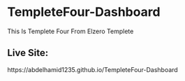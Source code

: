 # TempleteFour-Dashboard
This Is Templete Four From Elzero Templete
<h2>Live Site:</h2> https://abdelhamid1235.github.io/TempleteFour-Dashboard
